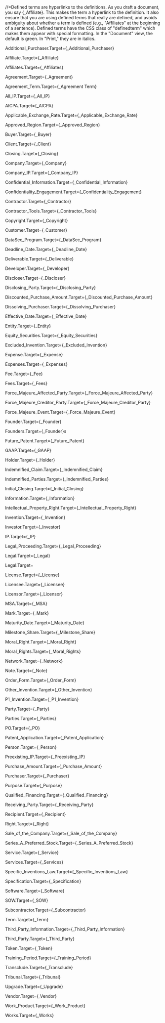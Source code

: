 //=Defined terms are hyperlinks to the definitions.  As you draft a document, you say {_Affiliate}.  This makes the term a hyperlink to the definition.  It also ensure that you are using defined terms that really are defined, and avoids ambiguity about whether a term is defined (e.g., "Affiliates" at the beginning of a sentence).  Defined terms have the CSS class of "definedterm" which makes them appear with special formatting.  In the "Document" view, the default is green.  In "Print," they are in italics.


Additional_Purchaser.Target={_Additional_Purchaser}

Affiliate.Target={_Affiliate}

Affiliates.Target={_Affiliates}

Agreement.Target={_Agreement}

Agreement_Term.Target={_Agreement Term}

All_IP.Target={_All_IP}

AICPA.Target={_AICPA}

Applicable_Exchange_Rate.Target={_Applicable_Exchange_Rate}

Approved_Region.Target={_Approved_Region}

Buyer.Target={_Buyer}

Client.Target={_Client}

Closing.Target={_Closing}

Company.Target={_Company}

Company_IP.Target={_Company_IP}

Confidential_Information.Target={_Confidential_Information}

Confidentiality_Engagement.Target={_Confidentiality_Engagement}

Contractor.Target={_Contractor}

Contractor_Tools.Target={_Contractor_Tools}

Copyright.Target={_Copyright}

Customer.Target={_Customer}

DataSec_Program.Target={_DataSec_Program}

Deadline_Date.Target={_Deadline_Date}

Deliverable.Target={_Deliverable}

Developer.Target={_Developer}

Discloser.Target={_Discloser}

Disclosing_Party.Target={_Disclosing_Party}

Discounted_Purchase_Amount.Target={_Discounted_Purchase_Amount}

Dissolving_Purchaser.Target={_Dissolving_Purchaser}

Effective_Date.Target={_Effective_Date}

Entity.Target={_Entity}

Equity_Securities.Target={_Equity_Securities}

Excluded_Invention.Target={_Excluded_Invention}

Expense.Target={_Expense}

Expenses.Target={_Expenses}

Fee.Target={_Fee}

Fees.Target={_Fees}

Force_Majeure_Affected_Party.Target={_Force_Majeure_Affected_Party}

Force_Majeure_Creditor_Party.Target={_Force_Majeure_Creditor_Party}

Force_Majeure_Event.Target={_Force_Majeure_Event}

Founder.Target={_Founder}

Founders.Target={_Founder}s

Future_Patent.Target={_Future_Patent}

GAAP.Target={_GAAP}

Holder.Target={_Holder}

Indemnified_Claim.Target={_Indemnified_Claim}

Indemnified_Parties.Target={_Indemnified_Parties}

Initial_Closing.Target={_Initial_Closing}

Information.Target={_Information}

Intellectual_Property_Right.Target={_Intellectual_Property_Right}

Invention.Target={_Invention}

Investor.Target={_Investor}

IP.Target={_IP}

Legal_Proceeding.Target={_Legal_Proceeding}

Legal.Target={_Legal}

Legal.Target=

License.Target={_License}

Licensee.Target={_Licensee}

Licensor.Target={_Licensor}

MSA.Target={_MSA}

Mark.Target={_Mark}

Maturity_Date.Target={_Maturity_Date}

Milestone_Share.Target={_Milestone_Share}

Moral_Right.Target={_Moral_Right}

Moral_Rights.Target={_Moral_Rights}

Network.Target={_Network}

Note.Target={_Note}

Order_Form.Target={_Order_Form}

Other_Invention.Target={_Other_Invention}

P1_Invention.Target={_P1_Invention}

Party.Target={_Party}

Parties.Target={_Parties}

PO.Target={_PO}

Patent_Application.Target={_Patent_Application}

Person.Target={_Person}

Preexisting_IP.Target={_Preexisting_IP}

Purchase_Amount.Target={_Purchase_Amount}

Purchaser.Target={_Purchaser}

Purpose.Target={_Purpose}

Qualified_Financing.Target={_Qualified_Financing}

Receiving_Party.Target={_Receiving_Party}

Recipient.Target={_Recipient}

Right.Target={_Right}

Sale_of_the_Company.Target={_Sale_of_the_Company}

Series_A_Preferred_Stock.Target={_Series_A_Preferred_Stock}

Service.Target={_Service}

Services.Target={_Services}

Specific_Inventions_Law.Target={_Specific_Inventions_Law}

Specification.Target={_Specification}

Software.Target={_Software}

SOW.Target={_SOW}

Subcontractor.Target={_Subcontractor}

Term.Target={_Term}

Third_Party_Information.Target={_Third_Party_Information}

Third_Party.Target={_Third_Party}

Token.Target={_Token}

Training_Period.Target={_Training_Period}

Transclude.Target={_Transclude}

Tribunal.Target={_Tribunal}

Upgrade.Target={_Upgrade}

Vendor.Target={_Vendor}

Work_Product.Target={_Work_Product}

Works.Target={_Works}